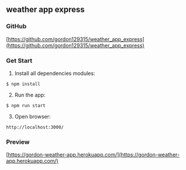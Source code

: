 ## weather app express

### GitHub
[https://github.com/gordon129315/weather_app_express](https://github.com/gordon129315/weather_app_express)

### Get Start
1. Install all dependencies modules:
```
$ npm install
```

2. Run the app:
```
$ npm run start
```

3. Open browser:
```
http://localhost:3000/
```

### Preview
[https://gordon-weather-app.herokuapp.com/](https://gordon-weather-app.herokuapp.com/)

